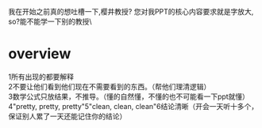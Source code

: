 我在开始之前真的想吐槽一下,樱井教授? 您对我PPT的核心内容要求就是字放大, so?能不能学一下别的教授\


# overview
1所有出现的都要解释\
2不要让他们看到他们现在不需要看到的东西。（帮他们理清逻辑）\
3数学公式只放结果，不推导。（懂的自然懂，不懂的也不可能看一下ppt就懂）\
4"pretty, pretty, pretty"5"clean, clean, clean"6结论清晰（开会一天听十多个，保证别人累了一天还能记住你的结论）

